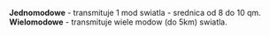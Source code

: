 <b>Jednomodowe</b> - transmituje 1 mod swiatla - srednica od 8 do 10 qm.
<b>Wielomodowe</b> - transmituje wiele modow (do 5km) swiatla.

